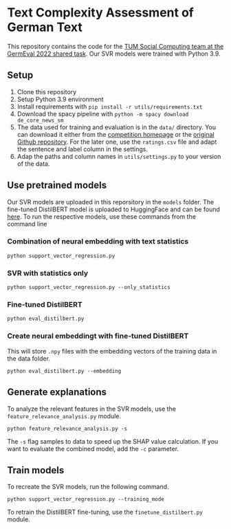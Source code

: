 # Text Complexity Assessment of German Text
This repository contains the code for the [TUM Social Computing team at the GermEval 2022 shared task](https://aclanthology.org/2022.germeval-1.4/).
Our SVR models were trained with Python 3.9.
## Setup
1. Clone this repository
2. Setup Python 3.9 environment
3. Install requirements with `pip install -r utils/requirements.txt`
4. Download the spacy pipeline with `python -m spacy download de_core_news_sm`
5. The data used for training and evaluation is in the `data/` directory. You can download it either from the [competition homepage](https://codalab.lisn.upsaclay.fr/competitions/4964#participate) or the [original Github repository](https://github.com/babaknaderi/TextComplexityDE). For the later one, use the `ratings.csv` file and adapt the sentence and label column in the settings.
6. Adap the paths and column names in `utils/settings.py` to your version of the data.

## Use pretrained models
Our SVR models are uploaded in this reporsitory in the `models` folder. The fine-tuned DistilBERT model is uploaded to HuggingFace and can be found [here](https://huggingface.co/MiriUll/distilbert-german-text-complexity).
To run the respective models, use these commands from the command line
### Combination of neural embedding with text statistics
```
python support_vector_regression.py
```
### SVR with statistics only
```
python support_vector_regression.py --only_statistics
```
### Fine-tuned DistilBERT
```
python eval_distilbert.py
```

### Create neural embeddingt with fine-tuned DistilBERT
This will store `.npy` files with the embedding vectors of the training data in the data folder.
```
python eval_distilbert.py --embedding 
```

## Generate explanations
To analyze the relevant features in the SVR models, use the `feature_relevance_analysis.py` module.
```
python feature_relevance_analysis.py -s 
```
The `-s` flag samples to data to speed up the SHAP value calculation. If you want to evaluate the combined model, add the `-c` parameter.

## Train models
To recreate the SVR models, run the following command.
```
python support_vector_regression.py --training_mode 
```
To retrain the DistilBERT fine-tuning, use the `finetune_distilbert.py` module.
